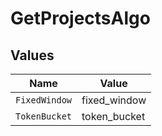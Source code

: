 # GetProjectsAlgo


## Values

| Name          | Value         |
| ------------- | ------------- |
| `FixedWindow` | fixed_window  |
| `TokenBucket` | token_bucket  |